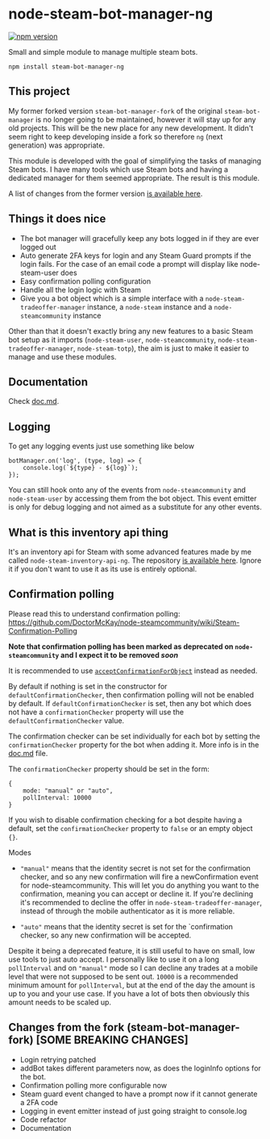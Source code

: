 # node-steam-bot-manager-ng
[![npm version](https://img.shields.io/npm/v/steam-bot-manager-ng.svg)](https://npmjs.com/package/steam-bot-manager-ng) 

Small and simple module to manage multiple steam bots.

```
npm install steam-bot-manager-ng
```

## This project

My former forked version `steam-bot-manager-fork` of the original `steam-bot-manager` is no longer going to be maintained, however it will stay up for any old projects. This will be the new place for any new development. It didn't seem right to keep developing inside a fork so therefore `ng` (next generation) was appropriate.

This module is developed with the goal of simplifying the tasks of managing Steam bots. I have many tools which use Steam bots and having a dedicated manager for them seemed appropriate. The result is this module.

A list of changes from the former version [is available here](https://github.com/itsjfx/node-steam-bot-manager-ng#changes-from-the-fork-steam-bot-manager-fork-some-breaking-changes).

## Things it does nice

- The bot manager will gracefully keep any bots logged in if they are ever logged out
- Auto generate 2FA keys for login and any Steam Guard prompts if the login fails. For the case of an email code a prompt will display like node-steam-user does
- Easy confirmation polling configuration
- Handle all the login logic with Steam
- Give you a bot object which is a simple interface with a `node-steam-tradeoffer-manager` instance, a `node-steam` instance and a `node-steamcommunity` instance


Other than that it doesn't exactly bring any new features to a basic Steam bot setup as it imports (`node-steam-user`, `node-steamcommunity`, `node-steam-tradeoffer-manager`, `node-steam-totp`), the aim is just to make it easier to manage and use these modules.

## Documentation
Check [doc.md](https://github.com/itsjfx/node-steam-bot-manager-ng/blob/master/doc.md).

## Logging

To get any logging events just use something like below
```
botManager.on('log', (type, log) => {
	console.log(`${type} - ${log}`);
});
```
You can still hook onto any of the events from `node-steamcommunity` and `node-steam-user` by accessing them from the bot object. This event emitter is only for debug logging and not aimed as a substitute for any other events.

## What is this inventory api thing

It's an inventory api for Steam with some advanced features made by me called `node-steam-inventory-api-ng`. The repository [is available here](https://github.com/itsjfx/node-steam-inventory-api-ng). Ignore it if you don't want to use it as its use is entirely optional.

## Confirmation polling

Please read this to understand confirmation polling: https://github.com/DoctorMcKay/node-steamcommunity/wiki/Steam-Confirmation-Polling

**Note that confirmation polling has been marked as deprecated on `node-steamcommunity` and I expect it to be removed *soon***

It is recommended to use [`acceptConfirmationForObject`](https://github.com/DoctorMcKay/node-steamcommunity/wiki/SteamCommunity#acceptconfirmationforobjectidentitysecret-objectid-callback) instead as needed.

By default if nothing is set in the constructor for `defaultConfirmationChecker`, then confirmation polling will not be enabled by default. If `defaultConfirmationChecker` is set, then any bot which does not have a `confirmationChecker` property will use the `defaultConfirmationChecker` value.

The confirmation checker can be set individually for each bot by setting the `confirmationChecker` property for the bot when adding it. More info is in the [doc.md](https://github.com/itsjfx/node-steam-bot-manager-ng/blob/master/doc.md) file.

The `confirmationChecker` property should be set in the form:
```
{
	mode: "manual" or "auto",
	pollInterval: 10000
}
```

If you wish to disable confirmation checking for a bot despite having a default, set the `confirmationChecker` property to `false` or an empty object `{}`.

Modes

* `"manual"` means that the identity secret is not set for the confirmation checker, and so any new confirmation will fire a newConfirmation event for node-steamcommunity. This will let you do anything you want to the confirmation, meaning you can accept or decline it. If you're declining it's recommended to decline the offer in `node-steam-tradeoffer-manager`, instead of through the mobile authenticator as it is more reliable.

* `"auto"` means that the identity secret is set for the `confirmation checker, so any new confirmation will be accepted.

Despite it being a deprecated feature, it is still useful to have on small, low use tools to just auto accept. I personally like to use it on a long `pollInterval` and on `"manual"` mode so I can decline any trades at a mobile level that were not supposed to be sent out. `10000` is a recommended minimum amount for `pollInterval`, but at the end of the day the amount is up to you and your use case. If you have a lot of bots then obviously this amount needs to be scaled up.

## Changes from the fork (steam-bot-manager-fork) [SOME BREAKING CHANGES]

- Login retrying patched
- addBot takes different parameters now, as does the loginInfo options for the bot.
- Confirmation polling more configurable now
- Steam guard event changed to have a prompt now if it cannot generate a 2FA code
- Logging in event emitter instead of just going straight to console.log
- Code refactor
- Documentation
